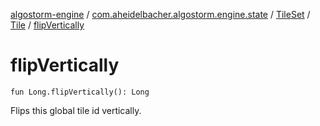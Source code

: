 [algostorm-engine](../../../index.md) / [com.aheidelbacher.algostorm.engine.state](../../index.md) / [TileSet](../index.md) / [Tile](index.md) / [flipVertically](.)

# flipVertically

`fun Long.flipVertically(): Long`

Flips this global tile id vertically.

